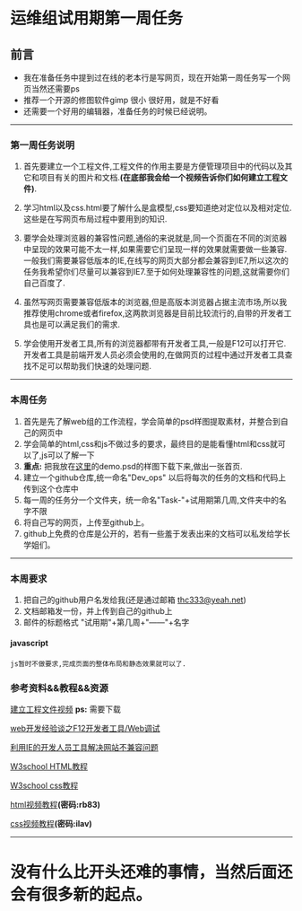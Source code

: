 # 运维组试用期第一周任务
## 前言
- 我在准备任务中提到过在线的老本行是写网页，现在开始第一周任务写一个网页当然还需要ps
- 推荐一个开源的修图软件gimp 很小 很好用，就是不好看
- 还需要一个好用的编辑器，准备任务的时候已经说明。
---
### 第一周任务说明
1. 首先要建立一个工程文件,工程文件的作用主要是方便管理项目中的代码以及其它和项目有关的图片和文档.**(在底部我会给一个视频告诉你们如何建立工程文件)**.

2. 学习html以及css.html要了解什么是盒模型,css要知道绝对定位以及相对定位.这些是在写网页布局过程中要用到的知识.

3. 要学会处理浏览器的兼容性问题,通俗的来说就是,同一个页面在不同的浏览器中呈现的效果可能不太一样,如果需要它们呈现一样的效果就需要做一些兼容.一般我们需要兼容低版本的IE,在线写的网页大部分都会兼容到IE7,所以这次的任务我希望你们尽量可以兼容到IE7.至于如何处理兼容性的问题,这就需要你们自己百度了.

4. 虽然写网页需要兼容低版本的浏览器,但是高版本浏览器占据主流市场,所以我推荐使用chrome或者firefox,这两款浏览器是目前比较流行的,自带的开发者工具也是可以满足我们的需求.

5. 学会使用开发者工具,所有的浏览器都带有开发者工具,一般是F12可以打开它.开发者工具是前端开发人员必须会使用的,在做网页的过程中通过开发者工具查找不足可以帮助我们快速的处理问题.
---
### 本周任务
1. 首先是先了解web组的工作流程，学会简单的psd样图提取素材，并整合到自己的网页中
1. 学会简单的html,css和js不做过多的要求，最终目的是能看懂html和css就可以了,js可以了解一下
1. **重点:** 把我放在[这里](/resources/demo.psd)的demo.psd的样图下载下来,做出一张首页. 
1. 建立一个github仓库,统一命名"Dev_ops" 以后将每次的任务的文档和代码上传到这个仓库中
1. 每一周的任务分一个文件夹，统一命名"Task-"+试用期第几周,文件夹中的名字不限
1. 将自己写的网页，上传至github上。
1. github上免费的仓库是公开的，若有一些羞于发表出来的文档可以私发给学长学姐们。
---
### 本周要求
1. 把自己的github用户名发给我(还是通过邮箱 thc333@yeah.net)
1. 文档邮箱发一份，并上传到自己的github上 
1. 邮件的标题格式 "试用期"+第几周+"——"+名字
#### javascript
    js暂时不做要求,完成页面的整体布局和静态效果就可以了.

### 参考资料&&教程&&资源
[建立工程文件视频](https://github.com/YUOL-CCY/task/tree/master/resources/video)  **ps:** 需要下载

[web开发经验谈之F12开发者工具/Web调试](http://www.cnblogs.com/yougewe/p/5152700.html)

[利用IE的开发人员工具解决网站不兼容问题](https://cnzhx.net/blog/ie-compatibility-developer-tools/)

[W3school HTML教程](http://www.w3school.com.cn/html/index.asp)

[W3school css教程](http://www.w3school.com.cn/css/index.asp)

[html视频教程](https://pan.baidu.com/share/init?surl=lQowwNDVeQ6icK1ejXcNyw)**(密码:rb83)**

[css视频教程](https://pan.baidu.com/s/1dqltNoCZ3yKeVz6xZWtIHA#list/path=%2F)**(密码:ilav)**

---
# 没有什么比开头还难的事情，当然后面还会有很多新的起点。



